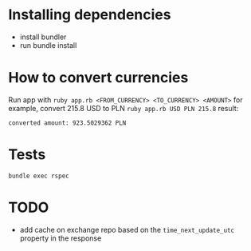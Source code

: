 # Installing dependencies

- install bundler
- run bundle install

# How to convert currencies

 Run app with
 `ruby app.rb <FROM_CURRENCY> <TO_CURRENCY> <AMOUNT>`
 for example, convert 215.8 USD to PLN
 `ruby app.rb USD PLN 215.8`
 result:
 ```
 converted amount: 923.5029362 PLN
 ```

 # Tests

 `bundle exec rspec`

 # TODO

- add cache on exchange repo based on the `time_next_update_utc` property in the response
